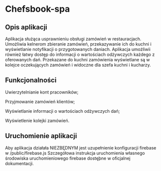 # Chefsbook-spa
## Opis aplikacji
Aplikacja służąca usprawnieniu obsługi zamówień w restauracjach. Umożliwia kelnerom zbieranie zamówień, przekazywanie ich do kuchni i wyświetlanie notyfikacji o przygotowanych daniach. Aplikacja umożliwii również łatwy dostęp do informacji o wartościach odżywczych każdego z oferowanych dań. Przekazane do kuchni zamówienia wyświetlane są w kolejce oczekujących zamówień i widoczne dla szefa kuchni i kucharzy.

## Funkcjonalności
Uwierzytelnianie kont pracowników;

Przyjmowanie zamówień klientów;

Wyświetlanie informacji o wartościach odżywczych dań;

Wyświetlenie kolejki zamówień.

## Uruchomienie aplikacji

Aby aplikacja działała NIEZBĘDNYM jest uzupełnienie konfiguracji firebase w /public/firebase.js
Szczegółowa instrukcja uruchomienia własnego środowiska uruchomieniowego firebase dostęþne w oficjalnej dokumentacji.